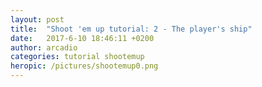 ```yaml
---
layout: post
title:  "Shoot 'em up tutorial: 2 - The player's ship"
date:   2017-6-10 18:46:11 +0200
author: arcadio
categories: tutorial shootemup
heropic: /pictures/shootemup0.png
---
```


